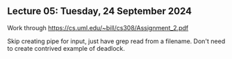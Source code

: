 ## Lecture 05: Tuesday, 24 September 2024

Work through <https://cs.uml.edu/~bill/cs308/Assignment_2.pdf>

Skip creating pipe for input, just have grep read from a filename.
Don't need to create contrived example of deadlock.
